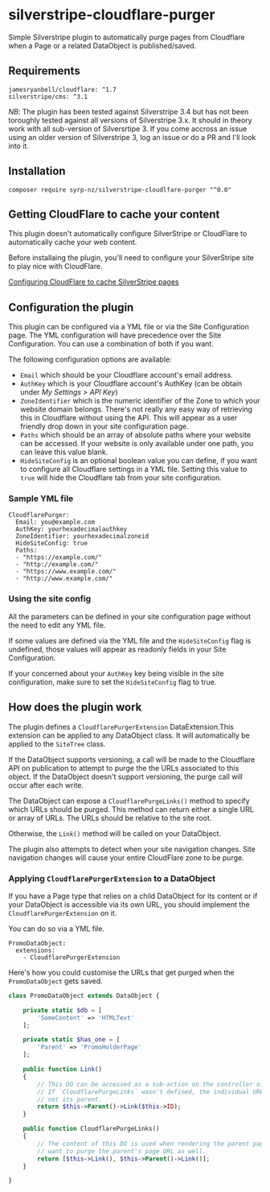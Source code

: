 # silverstripe-cloudflare-purger
Simple Silverstripe plugin to automatically purge pages from Cloudflare when a Page or a related DataObject is published/saved.

## Requirements
```
jamesryanbell/cloudflare: ^1.7
silverstripe/cms: ^3.1
```

_NB_: The plugin has been tested against Silverstripe 3.4 but has not been toroughly tested against all versions of Silverstripe 3.x. It should in theory work with all sub-version of Silversrtipe 3. If you come accross an issue using an older version of Silverstripe 3, log an issue or do a PR and I'll look into it.

## Installation
```
composer require syrp-nz/silverstripe-cloudlfare-purger "^0.0"
```

## Getting CloudFlare to cache your content
This plugin doesn't automatically configure SilverStripe or CloudFlare to automatically cache your web content.

Before installaing the plugin, you'll need to configure your SilverStripe site to play nice with CloudFlare.

[Configuring CloudFlare to cache SilverStripe pages](https://github.com/syrp-nz/silverstripe-cloudflare-purger/wiki/Configuring-CloudFlare-to-cache-SilverStripe-pages)

## Configuration the plugin
This plugin can be configured via a YML file or via the Site Configuration page. The YML configuration will have precedence over the Site Configuration. You can use a combination of both if you want.

The following configuration options are available:
* `Email` which should be your Cloudflare account's email address.
* `AuthKey` which is your Cloudflare account's AuthKey (can be obtain under _My Settings > API Key_)
* `ZoneIdentifier` which is the numeric identifier of the Zone to which your website domain belongs. There's not really any easy way of retrieving this in Cloudflare without using the API. This will appear as a user friendly drop down in your site configuration page.
* `Paths` which should be an array of absolute paths where your website can be accessed. If your website is only available under one path, you can leave this value blank.
* `HideSiteConfig` is an optional boolean value you can define, if you want to configure all Cloudflare settings in a YML file. Setting this value to `true` will hide the Cloudflare tab from your site configuration.

### Sample YML file
```YML
CloudflarePurger:
  Email: you@example.com
  AuthKey: yourhexadecimalauthkey
  ZoneIdentifier: yourhexadecimalzoneid
  HideSiteConfig: true
  Paths:
  - "https://example.com/"
  - "http://example.com/"
  - "https://www.example.com/"
  - "http://www.example.com/"
```

### Using the site config
All the parameters can be defined in your site configuration page without the need to edit any YML file.

If some values are defined via the YML file and the `HideSiteConfig` flag is undefined, those values will appear as readonly fields in your Site Configuration.

If your concerned about your `AuthKey` key being visible in the site configuration, make sure to set the `HideSiteConfig` flag to true.

## How does the plugin work
The plugin defines a `CloudflarePurgerExtension` DataExtension.This extension can be applied to any DataObject class. It will automatically be applied to the `SiteTree` class.

If the DataObject supports versioning, a call will be made to the Cloudflare API on publication to attempt to purge the the URLs associated to this object. If the DataObject doesn't support versioning, the purge call will occur after each write.

The DataObject can expose a `CloudflarePurgeLinks()` method to specify which URLs should be purged. This method can return either a single URL or array of URLs. The URLs should be relative to the site root.

Otherwise, the `Link()` method will be called on your DataObject.

The plugin also attempts to detect when your site navigation changes. Site navigation changes will cause your entire CloudFlare zone to be purge.

### Applying `CloudflarePurgerExtension` to a DataObject
If you have a Page type that relies on a child DataObject for its content or if your DataObject is accessible via its own URL, you should implement the `CloudflarePurgerExtension` on it.

You can do so via a YML file.

```YML
PromoDataObject:
  extensions:
    - CloudflarePurgerExtension
```

Here's how you could customise the URLs that get purged when the `PromoDataObject` gets saved.

```php
class PromoDataObject extends DataObject {

    private static $db = [
        'SomeContent' => 'HTMLText'
    ];

    private static $has_one = [
        'Parent' => 'PromoHolderPage'
    ];

    public function Link()
    {
        // This DO can be accessed as a sub-action on the controller of its parent page through its ID.
        // If `CloudflarePurgeLinks` wasn't defined, the individual URL of this DO would be purge, but
        // not its parent.
        return $this->Parent()->Link($this->ID);
    }

    public function CloudflarePurgeLinks()
    {
        // The content of this DO is used when rendering the parent page. So when this DO is saved, we
        // want to purge the parent's page URL as well.
        return [$this->Link(), $this->Parent()->Link()];
    }

}
```
